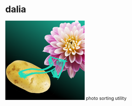 # dalia
<img src="https://raw.githubusercontent.com/simisimis/dalia/main/assets/dahlia.png" width="250" height="250">
photo sorting utility
